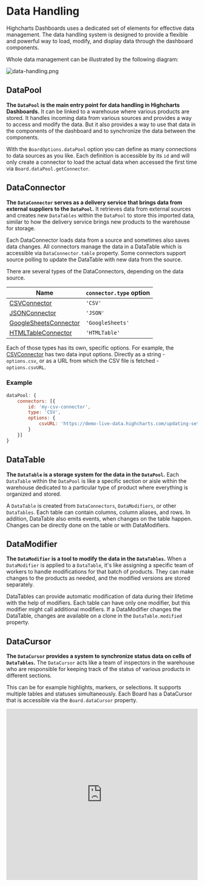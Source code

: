 # Data Handling

Highcharts Dashboards uses a dedicated set of elements for effective data management.
The data handling system is designed to provide a flexible and powerful way to load, modify, and display data through the dashboard components.

Whole data management can be illustrated by the following diagram:

![data-handling.png](data-handling.png)

## DataPool

**The `DataPool` is the main entry point for data handling in Highcharts Dashboards.**
It can be linked to a warehouse where various products are stored. It handles incoming data from various sources and provides a way to access and
modify the data. But it also provides a way to use that data in the components
of the dashboard and to synchronize the data between the components.

With the `BoardOptions.dataPool` option you can define as many connections to
data sources as you like. Each definition is accessible by its `id` and will
only create a connector to load the actual data when accessed the first time
via `Board.dataPool.getConnector`.

## DataConnector

**The `DataConnector` serves as a delivery service that brings data from external suppliers to the `DataPool`.**
It retrieves data from external sources and creates new `DataTables` within the `DataPool` to store this imported data, similar to how the
delivery service brings new products to the warehouse for storage.

Each DataConnector loads data from a source and sometimes also saves data
changes. All connectors manage the data in a DataTable which is accessible via
`DataConnector.table` property. Some connectors support source polling to update
the DataTable with new data from the source.

There are several types of the DataConnectors, depending on the data source.

| Name | `connector.type` option |
|------|-------------------------|
| [CSVConnector](https://api.highcharts.com/dashboards/typedoc/interfaces/Data_Connectors_CSVConnectorOptions.CSVConnectorOptions-1.html) | `'CSV'` |
| [JSONConnector](https://api.highcharts.com/dashboards/typedoc/interfaces/Data_Connectors_JSONConnectorOptions.JSONConnectorOptions-1.html) | `'JSON'` |
| [GoogleSheetsConnector](https://api.highcharts.com/dashboards/typedoc/interfaces/Data_Connectors_GoogleSheetsConnectorOptions.GoogleSheetsConnectorOptions-1.html) | `'GoogleSheets'` |
| [HTMLTableConnector](https://api.highcharts.com/dashboards/typedoc/interfaces/Data_Connectors_HTMLTableConnectorOptions.HTMLTableConnectorOptions-1.html) | `'HTMLTable'` |

Each of those types has its own, specific options. For example, the [CSVConnector](https://api.highcharts.com/dashboards/typedoc/interfaces/Data_Connectors_CSVConnectorOptions.CSVConnectorOptions-1.html)
has two data input options. Directly as a string - `options.csv`, or as a URL from which the CSV file is fetched - `options.csvURL`.

### Example
```js
dataPool: {
    connectors: [{
        id: 'my-csv-connector',
        type: 'CSV',
        options: {
            csvURL: 'https://demo-live-data.highcharts.com/updating-set.csv'
        }
    }]
}
```

## DataTable
**The `DataTable` is a storage system for the data in the `DataPool`.**
Each `DataTable` within the `DataPool` is like a specific section or aisle within the warehouse dedicated to a particular type of product
where everything is organized and stored.

A `DataTable` is created from `DataConnectors`, `DataModifiers`, or other
`DataTables`. Each table can contain columns, column aliases, and rows. In
addition, DataTable also emits events, when changes on the table happen. Changes
can be directly done on the table or with DataModifiers.


## DataModifier
**The `DataModifier` is a tool to modify the data in the `DataTables`.**
When a `DataModifier` is applied to a `DataTable`, it's like assigning a specific team of workers to handle modifications for that batch of products.
They can make changes to the products as needed, and the modified versions are stored separately.


DataTables can provide automatic modification of data during their lifetime with
the help of modifiers. Each table can have only one modifier, but this modifier
might call additional modifiers. If a DataModifier changes the DataTable,
changes are available on a clone in the `DataTable.modified` property.


## DataCursor
**The `DataCursor` provides a system to synchronize status data on cells of `DataTables`.**
The `DataCursor` acts like a team of inspectors in the warehouse who are responsible for keeping track of the status of various products in different sections.

This can be for example highlights, markers, or selections. It
supports multiple tables and statuses simultaneously. Each Board has a DataCursor
that is accessible via the `Board.dataCursor` property.

<iframe style="width: 100%; height: 450px; border: none;" src="https://www.highcharts.com/samples/embed/dashboards/sync/datacursor-sync" allow="fullscreen"></iframe>

